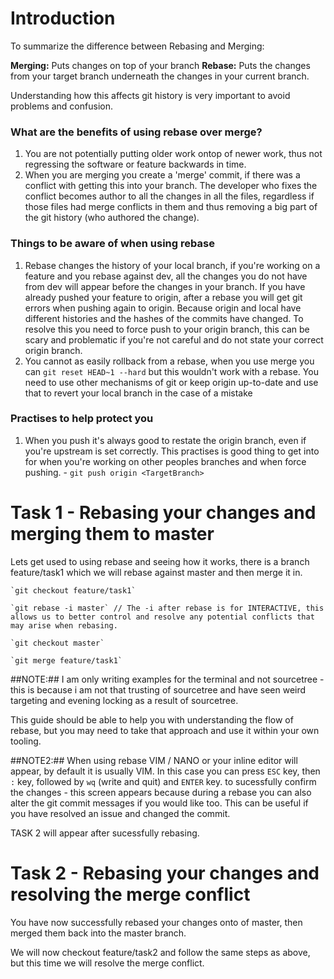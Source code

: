 # Introduction

To summarize the difference between Rebasing and Merging:

**Merging:** Puts changes on top of your branch
**Rebase:** Puts the changes from your target branch underneath the changes in your current branch.

Understanding how this affects git history is very important to avoid problems and confusion.

### What are the benefits of using rebase over merge?

 1. You are not potentially putting older work ontop of newer work, thus not regressing the software or feature backwards in time.
 2. When you are merging you create a 'merge' commit, if there was a conflict with getting this into your branch. The developer who fixes the conflict becomes author to all the changes in all the files, regardless if those files had merge conflicts in them and thus removing a big part of the git history (who authored the change).

### Things to be aware of when using rebase

 1. Rebase changes the history of your local branch, if you're working on a feature and you rebase against dev, all the changes you do not have from dev will appear before the changes in your branch. If you have already pushed your feature to origin, after a rebase you will get git errors when pushing again to origin. Because origin and local have different histories and the hashes of the commits have changed. To resolve this you need to force push to your origin branch, this can be scary and problematic if you're not careful and do not state your correct origin branch.
 2. You cannot as easily rollback from a rebase, when you use merge you can `git reset HEAD~1 --hard` but this wouldn't work with a rebase. You need to use other mechanisms of git or keep origin up-to-date and use that to revert your local branch in the case of a mistake

### Practises to help protect you

1. When you push it's always good to restate the origin branch, even if you're upstream is set correctly. This practises is good thing to get into for when you're working on other peoples branches and when force pushing. - `git push origin <TargetBranch>`

# Task 1 - Rebasing your changes and merging them to master

Lets get used to using rebase and seeing how it works, there is a branch feature/task1 which we will rebase against master and then merge it in.

    `git checkout feature/task1`

    `git rebase -i master` // The -i after rebase is for INTERACTIVE, this allows us to better control and resolve any potential conflicts that may arise when rebasing.

    `git checkout master`

    `git merge feature/task1`


##NOTE:## I am only writing examples for the terminal and not sourcetree - this is because i am not that trusting of sourcetree and have seen weird targeting and evening locking as a result of sourcetree.

This guide should be able to help you with understanding the flow of rebase, but you may need to take that approach and use it within your own tooling.

##NOTE2:## When using rebase VIM / NANO or your inline editor will appear, by default it is usually VIM. In this case you can press `ESC` key, then `:` key, followed by `wq` (write and quit) and `ENTER` key. to sucessfully confirm the changes - this screen appears because during a rebase you can also alter the git commit messages if you would like too. This can be useful if you have resolved an issue and changed the commit.

TASK 2 will appear after sucessfully rebasing.

# Task 2 - Rebasing your changes and resolving the merge conflict

You have now successfully rebased your changes onto of master, then merged them back into the master branch.

We will now checkout feature/task2 and follow the same steps as above, but this time we will resolve the merge conflict.
